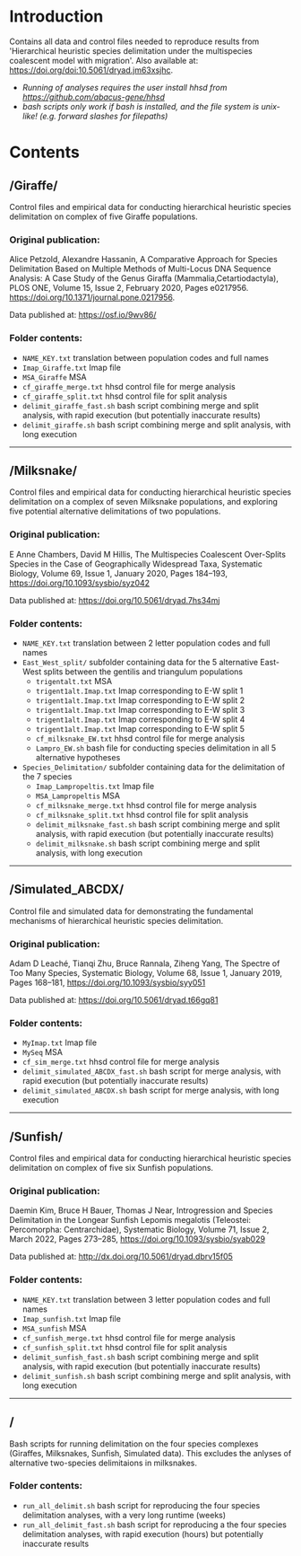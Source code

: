 # Introduction
Contains all data and control files needed to reproduce results from 'Hierarchical heuristic species delimitation under the multispecies coalescent model with migration'. Also available at: https://doi.org/doi:10.5061/dryad.jm63xsjhc.

- *Running of analyses requires the user install hhsd from https://github.com/abacus-gene/hhsd*
- *bash scripts only work if bash is installed, and the file system is unix-like!  (e.g. forward slashes for filepaths)*

# Contents

## /Giraffe/

Control files and empirical data for conducting hierarchical heuristic species delimitation on complex of five Giraffe populations.

### Original publication:
Alice Petzold, Alexandre Hassanin, 
A Comparative Approach for Species Delimitation Based on Multiple Methods of Multi-Locus DNA Sequence Analysis: A Case Study of the Genus Giraffa (Mammalia,Cetartiodactyla), 
PLOS ONE, Volume 15, Issue 2, February 2020, Pages e0217956. 
https://doi.org/10.1371/journal.pone.0217956.

Data published at: https://osf.io/9wv86/


### Folder contents:
- `NAME_KEY.txt` translation between population codes and full names
- `Imap_Giraffe.txt` Imap file
- `MSA_Giraffe` MSA
- `cf_giraffe_merge.txt` hhsd control file for merge analysis
- `cf_giraffe_split.txt` hhsd control file for split analysis
- `delimit_giraffe_fast.sh` bash script combining merge and split analysis, with rapid execution (but potentially inaccurate results)
- `delimit_giraffe.sh` bash script combining merge and split analysis, with long execution

---

## /Milksnake/

Control files and empirical data for conducting hierarchical heuristic species delimitation on a complex of seven Milksnake populations, and exploring five potential alternative delimitations of two populations.

### Original publication:
E Anne Chambers, David M Hillis, 
The Multispecies Coalescent Over-Splits Species in the Case of Geographically Widespread Taxa, 
Systematic Biology, Volume 69, Issue 1, January 2020, Pages 184–193, 
https://doi.org/10.1093/sysbio/syz042

Data published at: https://doi.org/10.5061/dryad.7hs34mj


### Folder contents:
- `NAME_KEY.txt` translation between 2 letter population codes and full names
- `East_West_split/` subfolder containing data for the 5 alternative East-West splits between the gentilis and triangulum populations
    - `trigentalt.txt` MSA
    - `trigent1alt.Imap.txt` Imap corresponding to E-W split 1
    - `trigent1alt.Imap.txt` Imap corresponding to E-W split 2
    - `trigent1alt.Imap.txt` Imap corresponding to E-W split 3
    - `trigent1alt.Imap.txt` Imap corresponding to E-W split 4
    - `trigent1alt.Imap.txt` Imap corresponding to E-W split 5
    - `cf_milksnake_EW.txt` hhsd control file for merge analysis
    - `Lampro_EW.sh` bash file for conducting species delimitation in all 5 alternative hypotheses
- `Species_Delimitation/` subfolder containing data for the delimitation of the 7 species
    - `Imap_Lampropeltis.txt` Imap file
    - `MSA_Lampropeltis` MSA
    - `cf_milksnake_merge.txt` hhsd control file for merge analysis
    - `cf_milksnake_split.txt` hhsd control file for split analysis
    - `delimit_milksnake_fast.sh` bash script combining merge and split analysis, with rapid execution (but potentially inaccurate results)
    - `delimit_milksnake.sh` bash script combining merge and split analysis, with long execution

---

## /Simulated_ABCDX/

Control file and simulated data for demonstrating the fundamental mechanisms of hierarchical heuristic species delimitation.

### Original publication:
Adam D Leaché, Tianqi Zhu, Bruce Rannala, Ziheng Yang, 
The Spectre of Too Many Species, 
Systematic Biology, Volume 68, Issue 1, January 2019, Pages 168–181, 
https://doi.org/10.1093/sysbio/syy051

Data published at: https://doi.org/10.5061/dryad.t66gq81


### Folder contents:
- `MyImap.txt` Imap file
- `MySeq` MSA
- `cf_sim_merge.txt` hhsd control file for merge analysis
- `delimit_simulated_ABCDX_fast.sh` bash script for merge analysis, with rapid execution (but potentially inaccurate results)
- `delimit_simulated_ABCDX.sh` bash script for merge analysis, with long execution

---

## /Sunfish/

Control files and empirical data for conducting hierarchical heuristic species delimitation on complex of five six Sunfish populations.

### Original publication:
Daemin Kim, Bruce H Bauer, Thomas J Near, 
Introgression and Species Delimitation in the Longear Sunfish Lepomis megalotis (Teleostei: Percomorpha: Centrarchidae), 
Systematic Biology, Volume 71, Issue 2, March 2022, Pages 273–285, 
https://doi.org/10.1093/sysbio/syab029

Data published at: http://dx.doi.org/10.5061/dryad.dbrv15f05

### Folder contents:
- `NAME_KEY.txt` translation between 3 letter population codes and full names
- `Imap_sunfish.txt` Imap file
- `MSA_sunfish` MSA
- `cf_sunfish_merge.txt` hhsd control file for merge analysis
- `cf_sunfish_split.txt` hhsd control file for split analysis
- `delimit_sunfish_fast.sh` bash script combining merge and split analysis, with rapid execution (but potentially inaccurate results)
- `delimit_sunfish.sh` bash script combining merge and split analysis, with long execution

---


## /

Bash scripts for running delimitation on the four species complexes (Giraffes, Milksnakes, Sunfish, Simulated data). This excludes the anlyses of alternative two-species delimitaions in milksnakes.

### Folder contents:
- `run_all_delimit.sh` bash script for reproducing the four species delimitation analyses, with a very long runtime (weeks)
- `run_all_delimit_fast.sh` bash script for reproducing a the four species delimitation analyses, with rapid execution (hours) but potentially inaccurate results
